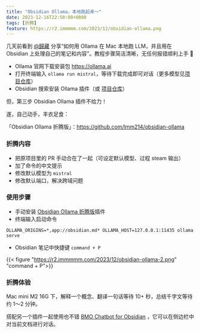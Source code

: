 ```yaml
---
title: "Obsidian Ollama，本地跑起来～"
date: 2023-12-16T22:50:08+0800
tags: [折腾]
feature: https://r2.immmmm.com/2023/12/obsidian-ollama.png
---
```


几天前看到 [@歸藏](https://twitter.com/op7418/status/1734492326599467291) 分享“如何用 Ollama 在 Mac 本地跑 LLM，并且用在 Obsidian 上处理自己的笔记和内容”。教程步骤简洁清晰，无任何报错顺利上手 💪

<!--more-->

- Ollama 官网下载安装包 <https://ollama.ai>
- 打开终端输入 `ollama run mistral`，等待下载完成即可对话（更多模型见[项目仓库](https://github.com/jmorganca/ollama)）
- Obsidian 搜索安装 Ollama 插件（或 [项目仓库](https://github.com/hinterdupfinger/obsidian-ollama)）

但，第三步 Obsidian Ollama 插件不给力！

遂，自己动手，丰衣足食：

「Obsidian Ollama 折腾版」：<https://github.com/lmm214/obsidian-ollama>

### 折腾内容

- 把原项目里的 PR 手动合在了一起（可设定默认模型、过程 steam 输出）
- 加了命令的中文提示
- 修改默认模型为 `mistral`
- 修改默认端口，解决跨域问题

### 使用步骤

- 手动安装 [Obsidian Ollama 折腾版](https://github.com/lmm214/obsidian-ollama/releases)插件
- 终端输入启动命令

`OLLAMA_ORIGINS=*,app://obsidian.md* OLLAMA_HOST=127.0.0.1:11435 ollama serve`

- Obsidian 笔记中快捷键 `command + P`

{{< figure "https://r2.immmmm.com/2023/12/obsidian-ollama-2.png" "command + P">}}

### 折腾体验

Mac mini M2 16G 下，解释一个概念、翻译一句话等待 10+ 秒，总结千字文等待约 1～2 分钟。

搭配另一个插件一起使用也不错 [BMO Chatbot for Obsidian](https://github.com/longy2k/obsidian-bmo-chatbot?tab=readme-ov-file) ，它可以在侧边栏中对当前文档进行对话。